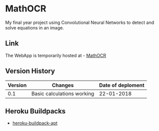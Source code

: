 # MathOCR
My final year project using Convolutional Neural Networks to detect and solve equations in an image.

## Link
The WebApp is temporarily hosted at - [MathOCR](http://mathcam.herokuapp.com/)

## __Version History__
Version | Changes | Date of deploment
------- | ------- | ----------
0.1 | Basic calculations working | 22-01-2018

## Heroku Buildpacks

* [heroku-buildpack-apt](https://github.com/heroku/heroku-buildpack-apt)

